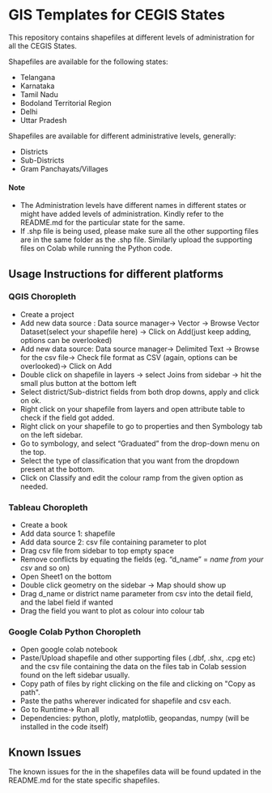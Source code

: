 # GIS Templates for CEGIS States
This repository contains shapefiles at different levels of administration for all the CEGIS States. 

Shapefiles are available for the following states:  
- Telangana 
- Karnataka  
- Tamil Nadu  
- Bodoland Territorial Region
- Delhi
- Uttar Pradesh

Shapefiles are available for different administrative levels, generally:
- Districts
- Sub-Districts
- Gram Panchayats/Villages
  
#### Note
- The Administration levels have different names in different states or might have added levels of administration. Kindly refer to the README.md for the particular state for the same.
- If .shp file is being used, please make sure all the other supporting files are in the same folder as the .shp file. Similarly upload the supporting files on Colab while running the Python code.                 

## Usage Instructions for different platforms

### QGIS Choropleth
- Create a project 
- Add new data source : Data source manager-> Vector -> Browse Vector Dataset(select your shapefile here) -> Click on Add(just keep adding, options can be overlooked)
- Add new data source: Data source manager-> Delimited Text -> Browse for the csv file-> Check file format as CSV (again, options can be overlooked)-> Click on Add
- Double click on shapefile in layers -> select Joins from sidebar -> hit the small plus button at the bottom left
- Select district/Sub-district fields from both drop downs, apply and click on ok. 
- Right click on your shapefile from layers and open attribute table to check if the field got added. 
- Right click on your shapefile to go to properties and then Symbology tab on the left sidebar.
- Go to symbology, and select “Graduated” from the drop-down menu on the top.
- Select the type of classification that you want from the dropdown present at the bottom.
- Click on Classify and edit the colour ramp from the given option as needed.


### Tableau Choropleth
- Create a book
- Add data source 1: shapefile
- Add data source 2: csv file containing parameter to plot
- Drag csv file from sidebar to top empty space
- Remove conflicts by equating the fields (eg. “d_name” = *name from your csv* and so on)
- Open Sheet1 on the bottom
- Double click geometry on the sidebar -> Map should show up
- Drag d_name or district name parameter from csv into the detail field, and the label field if wanted
- Drag the field you want to plot as colour into colour tab

### Google Colab Python Choropleth
- Open google colab notebook
- Paste/Upload shapefile and other supporting files (.dbf, .shx, .cpg etc) and the csv file containing the data on the files tab in Colab session found on the left sidebar usually. 
- Copy path of files by right clicking on the file and clicking on "Copy as path".
- Paste the paths wherever indicated for shapefile and csv each.
- Go to Runtime-> Run all
- Dependencies: python, plotly, matplotlib, geopandas, numpy (will be installed in the code itself)


## Known Issues
The known issues for the in the shapefiles data will be found updated in the README.md for the state specific shapefiles. 
